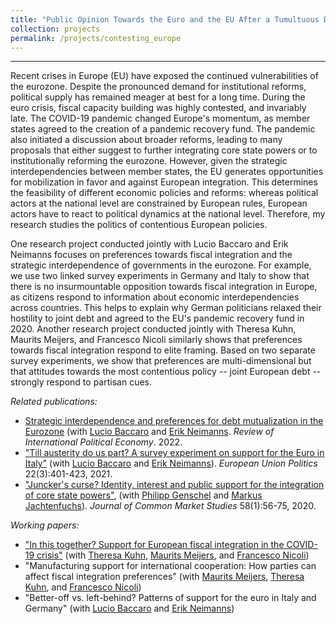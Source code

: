 ```yaml
---
title: "Public Opinion Towards the Euro and the EU After a Tumultuous Decade"
collection: projects
permalink: /projects/contesting_europe
---
```


------

Recent crises in Europe (EU) have exposed the continued vulnerabilities of the eurozone. Despite the pronounced demand for institutional reforms, political supply has remained meager at best for a long time. During the euro crisis, fiscal capacity building was highly contested, and invariably late. The COVID-19 pandemic changed Europe's momentum, as member states agreed to the creation of a pandemic recovery fund. The pandemic also initiated a discussion about broader reforms, leading to many proposals that either suggest to further integrating core state powers or to institutionally reforming the eurozone. However, given the strategic interdependencies between member states, the EU generates opportunities for mobilization in favor and against European integration. This determines the feasibility of different economic policies and reforms: whereas political actors at the national level are constrained by European rules, European actors have to react to political dynamics at the national level. Therefore, my research studies the politics of contentious European policies. 

One research project conducted jointly with Lucio Baccaro and Erik Neimanns focuses on preferences towards fiscal integration and the strategic interdependence of governments in the eurozone. For example, we use two linked survey experiments in Germany and Italy to show that there is no insurmountable opposition towards fiscal integration in Europe, as citizens respond to information about economic interdependencies across countries. This helps to explain why German politicians relaxed their hostility to joint debt and agreed to the EU's pandemic recovery fund in 2020. Another research project conducted jointly with Theresa Kuhn, Maurits Meijers, and Francesco Nicoli similarly shows that preferences towards fiscal integration respond to elite framing. Based on two separate survey experiments, we show that preferences are multi-dimensional but that attitudes towards the most contentious policy -- joint European debt -- strongly respond to partisan cues.

*Related publications:*

* [Strategic interdependence and preferences for debt mutualization in the Eurozone](https://doi.org/10.1080/09692290.2022.2107043) (with [Lucio Baccaro](https://www.mpifg.de/people/lb/index_en.asp) and [Erik Neimanns](https://www.mpifg.de/forschung/wissdetails_en.asp?MitarbID=885). *Review of International Political Economy*. 2022. 
* ["Till austerity do us part? A survey experiment on support for the Euro in Italy"](https://journals.sagepub.com/doi/full/10.1177/14651165211004772) (with [Lucio Baccaro](http://www.mpifg.de/people/lb/index_en.asp) and [Erik Neimanns](https://www.mpifg.de/forschung/wissdetails_en.asp?MitarbID=885)). *European Union Politics* 22(3):401-423, 2021.
* ["Juncker's curse? Identity, interest and public support for the integration of core state powers"](https://doi.org/10.1111/jcms.12980), (with [Philipp Genschel](https://www.eui.eu/DepartmentsAndCentres/PoliticalAndSocialSciences/People/Professors/Genschel) and [Markus Jachtenfuchs](https://www.hertie-school.org/en/research/faculty-and-researchers/profile/person/jachtenfuchs/)). *Journal of Common Market Studies* 58(1):56-75, 2020.

*Working papers:*

* ["In this together? Support for European fiscal integration in the COVID-19 crisis"](https://osf.io/preprints/socarxiv/82cyw/) (with [Theresa Kuhn](https://theresakuhn.eu/), [Maurits Meijers](http://maurits-meijers.eu/), and [Francesco Nicoli](https://francesconicoli.wordpress.com/))
* "Manufacturing support for international cooperation: How parties can affect fiscal integration preferences" (with [Maurits Meijers](http://maurits-meijers.eu/), [Theresa Kuhn](https://theresakuhn.eu/), and [Francesco Nicoli](https://francesconicoli.wordpress.com/))
* "Better-off vs. left-behind? Patterns of support for the euro in Italy and Germany" (with [Lucio Baccaro](http://www.mpifg.de/people/lb/index_en.asp) and [Erik Neimanns](https://www.mpifg.de/forschung/wissdetails_en.asp?MitarbID=885))
